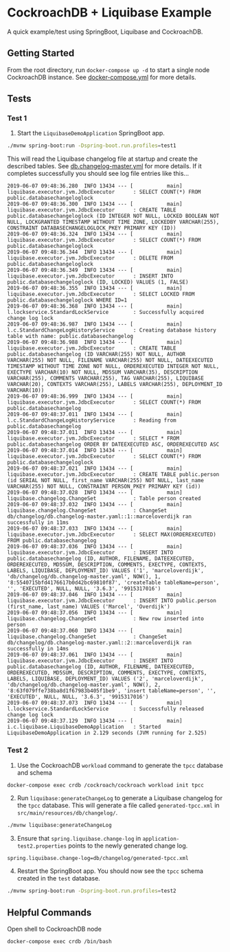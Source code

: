 # CockroachDB + Liquibase Example
A quick example/test using SpringBoot, Liquibase and CockroachDB.

## Getting Started
From the root directory, run `docker-compose up -d` to start a single node CockroachDB instance.  See [docker-compose.yml](docker-compose.yml) for more details.

## Tests

### Test 1
1. Start the `LiquibaseDemoApplication` SpringBoot app.  
```bash
./mvnw spring-boot:run -Dspring-boot.run.profiles=test1
```

This will read the Liquibase changelog file at startup and create the described tables.  See [db.changelog-master.yml](src/main/resources/db/changelog/db.changelog-master.yaml) for more details.  If it completes successfully you should see log file entries like this...

```
2019-06-07 09:48:36.280  INFO 13434 --- [           main] liquibase.executor.jvm.JdbcExecutor      : SELECT COUNT(*) FROM public.databasechangeloglock
2019-06-07 09:48:36.300  INFO 13434 --- [           main] liquibase.executor.jvm.JdbcExecutor      : CREATE TABLE public.databasechangeloglock (ID INTEGER NOT NULL, LOCKED BOOLEAN NOT NULL, LOCKGRANTED TIMESTAMP WITHOUT TIME ZONE, LOCKEDBY VARCHAR(255), CONSTRAINT DATABASECHANGELOGLOCK_PKEY PRIMARY KEY (ID))
2019-06-07 09:48:36.324  INFO 13434 --- [           main] liquibase.executor.jvm.JdbcExecutor      : SELECT COUNT(*) FROM public.databasechangeloglock
2019-06-07 09:48:36.344  INFO 13434 --- [           main] liquibase.executor.jvm.JdbcExecutor      : DELETE FROM public.databasechangeloglock
2019-06-07 09:48:36.349  INFO 13434 --- [           main] liquibase.executor.jvm.JdbcExecutor      : INSERT INTO public.databasechangeloglock (ID, LOCKED) VALUES (1, FALSE)
2019-06-07 09:48:36.355  INFO 13434 --- [           main] liquibase.executor.jvm.JdbcExecutor      : SELECT LOCKED FROM public.databasechangeloglock WHERE ID=1
2019-06-07 09:48:36.368  INFO 13434 --- [           main] l.lockservice.StandardLockService        : Successfully acquired change log lock
2019-06-07 09:48:36.987  INFO 13434 --- [           main] l.c.StandardChangeLogHistoryService      : Creating database history table with name: public.databasechangelog
2019-06-07 09:48:36.988  INFO 13434 --- [           main] liquibase.executor.jvm.JdbcExecutor      : CREATE TABLE public.databasechangelog (ID VARCHAR(255) NOT NULL, AUTHOR VARCHAR(255) NOT NULL, FILENAME VARCHAR(255) NOT NULL, DATEEXECUTED TIMESTAMP WITHOUT TIME ZONE NOT NULL, ORDEREXECUTED INTEGER NOT NULL, EXECTYPE VARCHAR(10) NOT NULL, MD5SUM VARCHAR(35), DESCRIPTION VARCHAR(255), COMMENTS VARCHAR(255), TAG VARCHAR(255), LIQUIBASE VARCHAR(20), CONTEXTS VARCHAR(255), LABELS VARCHAR(255), DEPLOYMENT_ID VARCHAR(10))
2019-06-07 09:48:36.999  INFO 13434 --- [           main] liquibase.executor.jvm.JdbcExecutor      : SELECT COUNT(*) FROM public.databasechangelog
2019-06-07 09:48:37.011  INFO 13434 --- [           main] l.c.StandardChangeLogHistoryService      : Reading from public.databasechangelog
2019-06-07 09:48:37.011  INFO 13434 --- [           main] liquibase.executor.jvm.JdbcExecutor      : SELECT * FROM public.databasechangelog ORDER BY DATEEXECUTED ASC, ORDEREXECUTED ASC
2019-06-07 09:48:37.014  INFO 13434 --- [           main] liquibase.executor.jvm.JdbcExecutor      : SELECT COUNT(*) FROM public.databasechangeloglock
2019-06-07 09:48:37.021  INFO 13434 --- [           main] liquibase.executor.jvm.JdbcExecutor      : CREATE TABLE public.person (id SERIAL NOT NULL, first_name VARCHAR(255) NOT NULL, last_name VARCHAR(255) NOT NULL, CONSTRAINT PERSON_PKEY PRIMARY KEY (id))
2019-06-07 09:48:37.028  INFO 13434 --- [           main] liquibase.changelog.ChangeSet            : Table person created
2019-06-07 09:48:37.032  INFO 13434 --- [           main] liquibase.changelog.ChangeSet            : ChangeSet db/changelog/db.changelog-master.yaml::1::marceloverdijk ran successfully in 11ms
2019-06-07 09:48:37.033  INFO 13434 --- [           main] liquibase.executor.jvm.JdbcExecutor      : SELECT MAX(ORDEREXECUTED) FROM public.databasechangelog
2019-06-07 09:48:37.036  INFO 13434 --- [           main] liquibase.executor.jvm.JdbcExecutor      : INSERT INTO public.databasechangelog (ID, AUTHOR, FILENAME, DATEEXECUTED, ORDEREXECUTED, MD5SUM, DESCRIPTION, COMMENTS, EXECTYPE, CONTEXTS, LABELS, LIQUIBASE, DEPLOYMENT_ID) VALUES ('1', 'marceloverdijk', 'db/changelog/db.changelog-master.yaml', NOW(), 1, '8:5540715bfd4176617b0d42bc69810f87', 'createTable tableName=person', '', 'EXECUTED', NULL, NULL, '3.6.3', '9915317016')
2019-06-07 09:48:37.046  INFO 13434 --- [           main] liquibase.executor.jvm.JdbcExecutor      : INSERT INTO public.person (first_name, last_name) VALUES ('Marcel', 'Overdijk')
2019-06-07 09:48:37.056  INFO 13434 --- [           main] liquibase.changelog.ChangeSet            : New row inserted into person
2019-06-07 09:48:37.060  INFO 13434 --- [           main] liquibase.changelog.ChangeSet            : ChangeSet db/changelog/db.changelog-master.yaml::2::marceloverdijk ran successfully in 14ms
2019-06-07 09:48:37.061  INFO 13434 --- [           main] liquibase.executor.jvm.JdbcExecutor      : INSERT INTO public.databasechangelog (ID, AUTHOR, FILENAME, DATEEXECUTED, ORDEREXECUTED, MD5SUM, DESCRIPTION, COMMENTS, EXECTYPE, CONTEXTS, LABELS, LIQUIBASE, DEPLOYMENT_ID) VALUES ('2', 'marceloverdijk', 'db/changelog/db.changelog-master.yaml', NOW(), 2, '8:63f079ffe738ba8d1f67983b405f1be9', 'insert tableName=person', '', 'EXECUTED', NULL, NULL, '3.6.3', '9915317016')
2019-06-07 09:48:37.073  INFO 13434 --- [           main] l.lockservice.StandardLockService        : Successfully released change log lock
2019-06-07 09:48:37.129  INFO 13434 --- [           main] i.c.liquibase.LiquibaseDemoApplication   : Started LiquibaseDemoApplication in 2.129 seconds (JVM running for 2.525)
```

### Test 2
1. Use the CockroachDB `workload` command to generate the `tpcc` database and schema
```bash
docker-compose exec crdb /cockroach/cockroach workload init tpcc
```

2. Run `liquibase:generateChangeLog` to generate a Liquibase changelog for the `tpcc` database.  This will generate a file called `generated-tpcc.xml` in `src/main/resources/db/changelog/`.
```bash
./mvnw liquibase:generateChangeLog
```

3. Ensure that `spring.liquibase.change-log` in `application-test2.properties` points to the newly generated change log.
```properties
spring.liquibase.change-log=db/changelog/generated-tpcc.xml
```

4. Restart the SpringBoot app.  You should now see the `tpcc` schema created in the `test` database.
```bash
./mvnw spring-boot:run -Dspring-boot.run.profiles=test2
```

## Helpful Commands

Open shell to CockroachDB node
```bash
docker-compose exec crdb /bin/bash
```